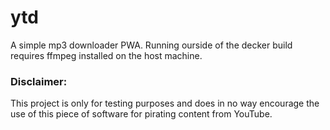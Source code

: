 # ytd
A simple mp3 downloader PWA. Running ourside of the decker build requires ffmpeg installed on the host machine. 


### Disclaimer: 

This project is only for testing purposes and does in no way encourage the use of this piece of software for pirating content from YouTube.

